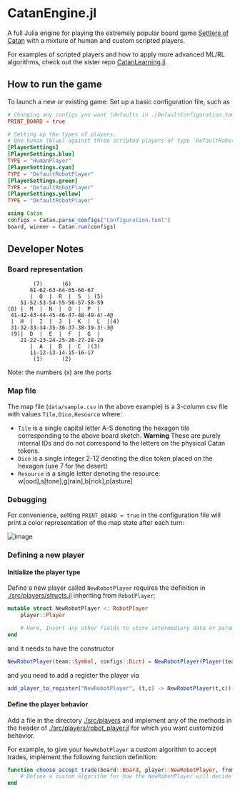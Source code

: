 # CatanEngine.jl

A full Julia engine for playing the extremely popular board game [Settlers of Catan](https://www.catan.com/) with a mixture of human and custom scripted players.

 For examples of scripted players and how to apply more advanced ML/RL algorithms, check out the sister repo [CatanLearning.jl](https://github.com/BKaperick/CatanLearning.jl/).

## How to run the game
To launch a new or existing game:
Set up a basic configuration file, such as
```toml filename="Configuration.toml"
# Changing any configs you want (defaults in ./DefaultConfiguration.toml)
PRINT_BOARD = true

# Setting up the types of players.  
# One human (blue) against three scripted players of type `DefaultRobotPlayer`
[PlayerSettings]
[PlayerSettings.blue]
TYPE = "HumanPlayer"
[PlayerSettings.cyan]
TYPE = "DefaultRobotPlayer"
[PlayerSettings.green]
TYPE = "DefaultRobotPlayer"
[PlayerSettings.yellow]
TYPE = "DefaultRobotPlayer"
```

```julia
using Catan
configs = Catan.parse_configs("Configuration.toml")
board, winner = Catan.run(configs)
```

## Developer Notes
### Board representation
```
        (7)      (6) 
       61-62-63-64-65-66-67
       |  Q  |  R  |  S  | (5)
    51-52-53-54-55-56-57-58-59
(8) |  M  |  N  |  O  |  P  |
 41-42-43-44-45-46-47-48-49-4!-4@
 |  H  |  I  |  J  |  K  |  L  |(4)
 31-32-33-34-35-36-37-38-39-3!-3@
 (9)|  D  |  E  |  F  |  G  |
    21-22-23-24-25-26-27-28-29
       |  A  |  B  |  C  |(3)
       11-12-13-14-15-16-17
        (1)      (2) 
``` 

Note: the numbers (x) are the ports

### Map file

The map file (`data/sample.csv` in the above example) is a 3-column csv file with values `Tile,Dice,Resource`
where:
* `Tile` is a single capital letter A-S denoting the hexagon tile corresponding to the above board sketch.
    **Warning** These are purely internal IDs and do not correspond to the letters on the physical Catan tokens.
* `Dice` is a single integer 2-12 denoting the dice token placed on the hexagon (use 7 for the desert)
* `Resource` is a single letter denoting the resource: w[ood],s[tone],g[rain],b[rick],p[asture]

### Debugging

For convenience, setting `PRINT_BOARD = true` in the configuration file will print a color representation of the map state after each turn:

![image](https://github.com/user-attachments/assets/17c5b8b6-1592-4c7d-9b84-6666e4334b7f)


### Defining a new player

#### Initialize the player type
Define a new player called `NewRobotPlayer` requires the definition in [./src/players/structs.jl](https://github.com/BKaperick/Catan.jl/blob/master/src/players/structs.jl) inheriting from `RobotPlayer`:

```julia
mutable struct NewRobotPlayer <: RobotPlayer
    player::Player

    # Here, Insert any other fields to store intermediary data or parameters between turns
end
```

and it needs to have the constructor
```julia
NewRobotPlayer(team::Symbol, configs::Dict) = NewRobotPlayer(Player(team, configs))
```
and you need to add a register the player via
```julia
add_player_to_register("NewRobotPlayer", (t,c) -> NewRobotPlayer(t,c))
```

#### Define the player behavior
Add a file in the directory [./src/players](https://github.com/BKaperick/Catan.jl/blob/master/src/players) and implement any of the methods in the header of [./src/players/robot_player.jl](https://github.com/BKaperick/Catan.jl/blob/master/src/players/robot_player.jl) for which you want customized behavior.

For example, to give your `NewRobotPlayer` a custom algorithm to accept trades, implement the following function definition:

```julia
function choose_accept_trade(board::Board, player::NewRobotPlayer, from_player::PlayerPublicView, from_goods::Vector{Symbol}, to_goods::Vector{Symbol})::Bool
    # Define a custom algorithm for how the NewRobotPlayer will decide to accept a proposed trade or not.
end
```
